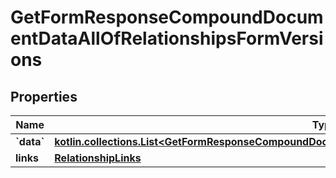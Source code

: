 
# GetFormResponseCompoundDocumentDataAllOfRelationshipsFormVersions

## Properties
| Name | Type | Description | Notes |
| ------------ | ------------- | ------------- | ------------- |
| **&#x60;data&#x60;** | [**kotlin.collections.List&lt;GetFormResponseCompoundDocumentDataAllOfRelationshipsFormVersionsDataInner&gt;**](GetFormResponseCompoundDocumentDataAllOfRelationshipsFormVersionsDataInner.md) |  |  [optional] |
| **links** | [**RelationshipLinks**](RelationshipLinks.md) |  |  [optional] |



